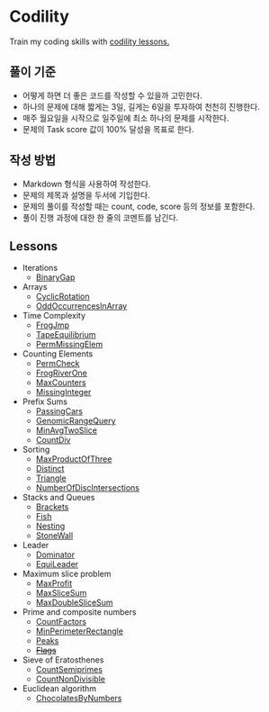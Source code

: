 # Codility

Train my coding skills with [codility lessons.](https://codility.com/programmers/)

## 풀이 기준

* 어떻게 하면 더 좋은 코드를 작성할 수 있을까 고민한다.
* 하나의 문제에 대해 짧게는 3일, 길게는 6일을 투자하여 천천히 진행한다.
* 매주 월요일을 시작으로 일주일에 최소 하나의 문제를 시작한다.
* 문제의 Task score 값이 100% 달성을 목표로 한다.

## 작성 방법

* Markdown 형식을 사용하여 작성한다.
* 문제의 제목과 설명을 두서에 기입한다.
* 문제의 풀이를 작성할 때는 count, code, score 등의 정보를 포함한다.
* 풀이 진행 과정에 대한 한 줄의 코멘트를 남긴다.

## Lessons

* Iterations
    - [BinaryGap](./BinaryGap.md)
* Arrays
    - [CyclicRotation](./CyclicRotation.md)
    - [OddOccurrencesInArray](./OddOccurrencesInArray.md)
* Time Complexity
    - [FrogJmp](./FrogJmp.md)
    - [TapeEquilibrium](./TapeEquilibrium.md)
    - [PermMissingElem](./PermMissingElem.md)    
* Counting Elements
    - [PermCheck](./PermCheck.md)
    - [FrogRiverOne](./FrogRiverOne.md)
    - [MaxCounters](./MaxCounters.md)
    - [MissingInteger](./MissingInteger.md)
* Prefix Sums
    - [PassingCars](./PassingCars.md)
    - [GenomicRangeQuery](./GenomicRangeQuery.md)
    - [MinAvgTwoSlice](./MinAvgTwoSlice.md)
    - [CountDiv](./CountDiv.md)
* Sorting
    - [MaxProductOfThree](./MaxProductOfThree.md)
    - [Distinct](./Distinct.md)
    - [Triangle](./Triangle.md)
    - [NumberOfDiscIntersections](./NumberOfDiscIntersections.md)
* Stacks and Queues
    - [Brackets](./Brackets.md)
    - [Fish](./Fish.md)
    - [Nesting](./Nesting.md)
    - [StoneWall](./StoneWall.md)
* Leader
    - [Dominator](./Dominator.md)
    - [EquiLeader](./EquiLeader.md)
* Maximum slice problem
    - [MaxProfit](./MaxProfit.md)
    - [MaxSliceSum](./MaxSliceSum.md)    
    - [MaxDoubleSliceSum](./MaxDoubleSliceSum.md)
* Prime and composite numbers
    - [CountFactors](./CountFactors.md)
    - [MinPerimeterRectangle](./MinPerimeterRectangle.md)
    - [Peaks](./Peaks.md)
    - ~~[Flags](./Flags.md)~~
* Sieve of Eratosthenes
    - [CountSemiprimes](./CountSemiprimes.md)
    - [CountNonDivisible](./CountNonDivisible.md)
* Euclidean algorithm
    - [ChocolatesByNumbers](./ChocolatesByNumbers.md)
